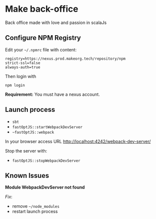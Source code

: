Make back-office
================

Back office made with love and passion in scalaJs

Configure NPM Registry
----------------------

Edit your `~/.npmrc` file with content:

```
registry=https://nexus.prod.makeorg.tech/repository/npm
strict-ssl=false
always-auth=true
```

Then login with

```
npm login
```

**Requirement:** You must have a nexus account.

Launch process
--------------
- `sbt`
- `fastOptJS::startWebpackDevServer`
- `~fastOptJS::webpack`

In your browser access URL
[http://localhost:4242/webpack-dev-server/](http://localhost:4242/webpack-dev-server/)

Stop the server with:

- `fastOptJS::stopWebpackDevServer`

Known Issues
------------
**Module WebpackDevServer not found**

*Fix*: 
- remove `~/node_modules`
- restart launch process